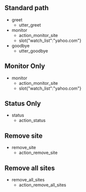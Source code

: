 ## Standard path
* greet
  - utter_greet
* monitor
  - action_monitor_site
  - slot{"watch_list":"yahoo.com"}
* goodbye
  - utter_goodbye

## Monitor Only
* monitor
  - action_monitor_site
  - slot{"watch_list":"yahoo.com"}

## Status Only
* status
  - action_status

## Remove site
* remove_site
  - action_remove_site

## Remove all sites
* remove_all_sites
  - action_remove_all_sites